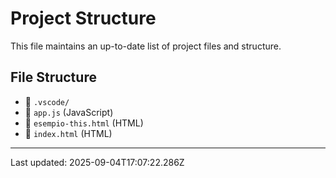 # Project Structure

This file maintains an up-to-date list of project files and structure.

## File Structure

- 📁 `.vscode/`
- 📄 `app.js` (JavaScript)
- 📄 `esempio-this.html` (HTML)
- 📄 `index.html` (HTML)

---
Last updated: 2025-09-04T17:07:22.286Z
